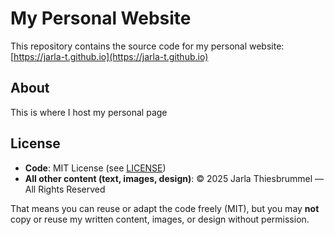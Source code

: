 # My Personal Website

This repository contains the source code for my personal website:  
[https://jarla-t.github.io](https://jarla-t.github.io)

## About
This is where I host my personal page  

## License
- **Code**: MIT License (see [LICENSE](./LICENSE))  
- **All other content (text, images, design)**: © 2025 Jarla Thiesbrummel — All Rights Reserved  

That means you can reuse or adapt the code freely (MIT), but you may **not** copy or reuse my written content, images, or design without permission.
